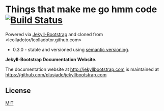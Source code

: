 # Things that make me go hmm code [![Build Status](https://travis-ci.org/ttmmghmm/ttmmghmm.github.com.svg?branch=master)](https://travis-ci.org/ttmmghmm/ttmmghmm.github.com)

Powered via [Jekyll-Bootstrap](http://jekyllbootstrap.com) and cloned from <lcolladotor/lcolladotor.github.com>
* 0.3.0 - stable and versioned using [semantic versioning](http://semver.org/).

**Jekyll-Bootstrap Documentation Website.**

The documentation website at <http://jekyllbootstrap.com> is maintained at https://github.com/plusjade/jekyllbootstrap.com

## License
[MIT](http://opensource.org/licenses/MIT)
